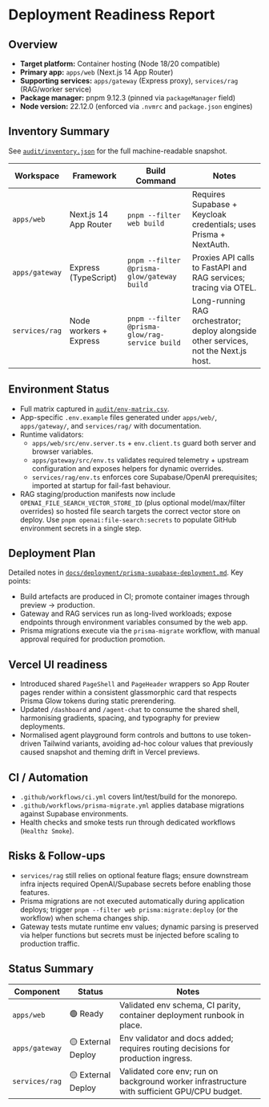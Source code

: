 # Deployment Readiness Report

## Overview
- **Target platform:** Container hosting (Node 18/20 compatible)
- **Primary app:** `apps/web` (Next.js 14 App Router)
- **Supporting services:** `apps/gateway` (Express proxy), `services/rag` (RAG/worker service)
- **Package manager:** pnpm 9.12.3 (pinned via `packageManager` field)
- **Node version:** 22.12.0 (enforced via `.nvmrc` and `package.json` engines)

## Inventory Summary
See [`audit/inventory.json`](audit/inventory.json) for the full machine-readable snapshot.

| Workspace | Framework | Build Command | Notes |
| --- | --- | --- | --- |
| `apps/web` | Next.js 14 App Router | `pnpm --filter web build` | Requires Supabase + Keycloak credentials; uses Prisma + NextAuth. |
| `apps/gateway` | Express (TypeScript) | `pnpm --filter @prisma-glow/gateway build` | Proxies API calls to FastAPI and RAG services; tracing via OTEL. |
| `services/rag` | Node workers + Express | `pnpm --filter @prisma-glow/rag-service build` | Long-running RAG orchestrator; deploy alongside other services, not the Next.js host. |

## Environment Status
- Full matrix captured in [`audit/env-matrix.csv`](audit/env-matrix.csv).
- App-specific `.env.example` files generated under `apps/web/`, `apps/gateway/`, and `services/rag/` with documentation.
- Runtime validators:
  - `apps/web/src/env.server.ts` + `env.client.ts` guard both server and browser variables.
  - `apps/gateway/src/env.ts` validates required telemetry + upstream configuration and exposes helpers for dynamic overrides.
  - `services/rag/env.ts` enforces core Supabase/OpenAI prerequisites; imported at startup for fail-fast behaviour.
- RAG staging/production manifests now include `OPENAI_FILE_SEARCH_VECTOR_STORE_ID` (plus optional model/max/filter overrides) so hosted file search targets the correct vector store on deploy. Use `pnpm openai:file-search:secrets` to populate GitHub environment secrets in a single step.

## Deployment Plan
Detailed notes in [`docs/deployment/prisma-supabase-deployment.md`](docs/deployment/prisma-supabase-deployment.md). Key points:
- Build artefacts are produced in CI; promote container images through preview → production.
- Gateway and RAG services run as long-lived workloads; expose endpoints through environment variables consumed by the web app.
- Prisma migrations execute via the `prisma-migrate` workflow, with manual approval required for production promotion.

## Vercel UI readiness
- Introduced shared `PageShell` and `PageHeader` wrappers so App Router pages render within a consistent glassmorphic card that respects Prisma Glow tokens during static prerendering.
- Updated `/dashboard` and `/agent-chat` to consume the shared shell, harmonising gradients, spacing, and typography for preview deployments.
- Normalised agent playground form controls and buttons to use token-driven Tailwind variants, avoiding ad-hoc colour values that previously caused snapshot and theming drift in Vercel previews.

## CI / Automation
- `.github/workflows/ci.yml` covers lint/test/build for the monorepo.
- `.github/workflows/prisma-migrate.yml` applies database migrations against Supabase environments.
- Health checks and smoke tests run through dedicated workflows (`Healthz Smoke`).

## Risks & Follow-ups
- `services/rag` still relies on optional feature flags; ensure downstream infra injects required OpenAI/Supabase secrets before enabling those features.
- Prisma migrations are not executed automatically during application deploys; trigger `pnpm --filter web prisma:migrate:deploy` (or the workflow) when schema changes ship.
- Gateway tests mutate runtime env values; dynamic parsing is preserved via helper functions but secrets must be injected before scaling to production traffic.

## Status Summary
| Component | Status | Notes |
| --- | --- | --- |
| `apps/web` | 🟢 Ready | Validated env schema, CI parity, container deployment runbook in place. |
| `apps/gateway` | 🟡 External Deploy | Env validator and docs added; requires routing decisions for production ingress. |
| `services/rag` | 🟡 External Deploy | Validated core env; run on background worker infrastructure with sufficient GPU/CPU budget. |
